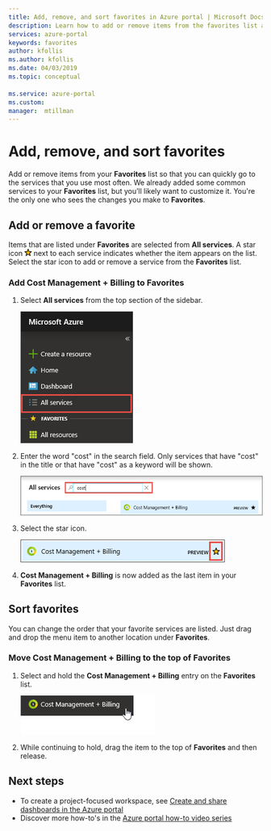 ```yaml
---
title: Add, remove, and sort favorites in Azure portal | Microsoft Docs 
description: Learn how to add or remove items from the favorites list and sort the order of items
services: azure-portal
keywords: favorites
author: kfollis
ms.author: kfollis
ms.date: 04/03/2019
ms.topic: conceptual

ms.service: azure-portal
ms.custom: 
manager:  mtillman
---
```

# Add, remove, and sort favorites

Add or remove items from your **Favorites** list so that you can quickly go to the services that you use most often. We already added some common services to your **Favorites** list, but you’ll likely want to customize it. You're the only one who sees the changes you make to **Favorites**.

## Add or remove a favorite

Items that are listed under **Favorites** are selected from **All services**. A star icon ![Yellow star icon](./media/azure-portal-add-remove-sort-favorites/azure-portal-favorites-star.png) next to each service indicates whether the item appears on the list. Select the star icon to add or remove a service from the **Favorites** list.

### Add Cost Management + Billing to Favorites

1. Select **All services** from the top section of the sidebar.

    ![Screenshot showing All services selected](./media/azure-portal-add-remove-sort-favorites/azure-portal-favorites-all-services.png)

1. Enter the word "cost" in the search field. Only services that have "cost" in the title or that have "cost" as a keyword will be shown.

   ![Screenshot showing search in All services](./media/azure-portal-add-remove-sort-favorites/azure-portal-favorites-search.png)

1. Select the star icon.

   ![Screenshot showing star next to cost management + billing selected](./media/azure-portal-add-remove-sort-favorites/azure-portal-favorites-add.png)

1. **Cost Management + Billing** is now added as the last item in your **Favorites** list.

## Sort favorites

You can change the order that your favorite services are listed. Just drag and drop the menu item to another location under **Favorites**.

### Move Cost Management + Billing to the top of Favorites

1. Select and hold the **Cost Management + Billing** entry on the **Favorites** list.

   ![Screenshot showing cost management + billing selected](./media/azure-portal-add-remove-sort-favorites/azure-portal-favorites-sort.png)

1. While continuing to hold, drag the item to the top of **Favorites** and then release.

## Next steps

* To create a project-focused workspace, see [Create and share dashboards in the Azure portal](../azure-portal/azure-portal-dashboards.md)
* Discover more how-to's in the [Azure portal how-to video series](https://www.youtube.com/playlist?list=PLLasX02E8BPBKgXP4oflOL29TtqTzwhxR)